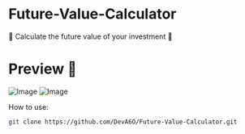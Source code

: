 # Future-Value-Calculator
🫰 Calculate the future value of your investment 🐧

# Preview 🚀
![Image](https://github.com/user-attachments/assets/2028b76f-f2b8-4f2d-9903-f395e531b7ea)
![Image](https://github.com/user-attachments/assets/dd93ee2d-5d80-44d0-9877-27c732dbfc33)

How to use:

```bash
git clone https://github.com/DevA6O/Future-Value-Calculator.git
```
